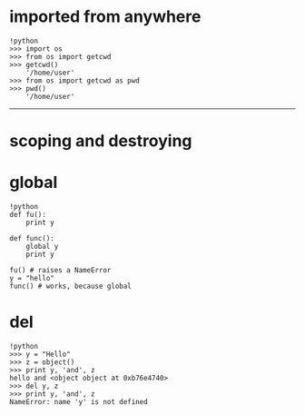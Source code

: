
# imported from anywhere

	!python
	>>> import os
	>>> from os import getcwd
	>>> getcwd()
		'/home/user'
	>>> from os import getcwd as pwd
	>>> pwd()
		'/home/user'

---

# scoping and destroying

# global
	!python
	def fu():
		print y

	def func():
		global y
		print y

	fu() # raises a NameError
	y = "hello"
	func() # works, because global

# del
	!python
	>>> y = "Hello"
	>>> z = object()
	>>> print y, 'and', z
	hello and <object object at 0xb76e4740>
	>>> del y, z
	>>> print y, 'and', z
	NameError: name 'y' is not defined

